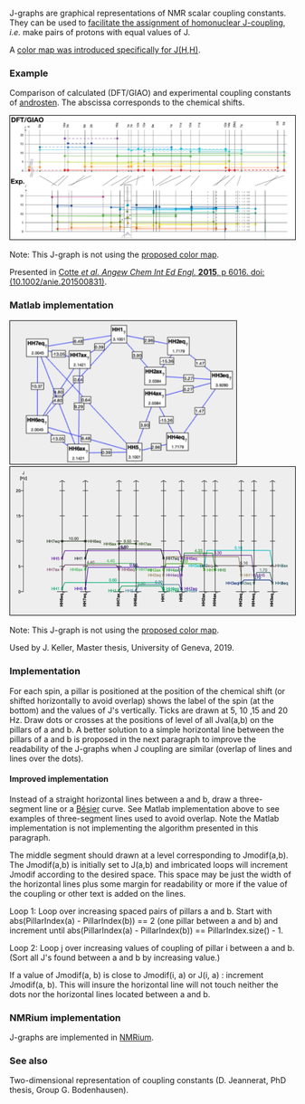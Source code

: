 
J-graphs are graphical representations of NMR scalar coupling constants. They can be used to [facilitate the assignment of homonuclear J-coupling](assembleCouplingNetwork), *i.e.* make pairs of protons with equal values of J.

A [color map was introduced specifically for J(H,H)](https://nmredatainitiative.github.io/color-map-J-coupling/).
### Example 
Comparison of calculated (DFT/GIAO) and experimental coupling constants of [androsten](androsten). The abscissa corresponds to the chemical shifts.

<img style="border:1px solid black;" src="images/annie.png" width="600" alt="J-Graph." />

Note: This J-graph is not using the [proposed color map](https://nmredatainitiative.github.io/color-map-J-coupling/). 

Presented in 
[Cotte *et al. Angew Chem Int Ed Engl.* **2015**, p 6016. doi:(10.1002/anie.201500831)](https://onlinelibrary.wiley.com/doi/10.1002/anie.201500831).
### Matlab implementation

<img style="border:1px solid black;" src="images/CouplingNetwork.png" width="400" alt="J-Graph." />
<img style="border:1px solid black;" src="images/JGraphMatlab.png" width="600" alt="J-Graph." />

Note: This J-graph is not using the [proposed color map](https://nmredatainitiative.github.io/color-map-J-coupling/). 

Used by J. Keller, Master thesis, University of Geneva, 2019.

### Implementation

For each spin, a pillar is positioned at the position of the chemical shift (or shifted horizontally to avoid overlap) shows the label of the spin (at the bottom) and the values of J's vertically. Ticks are drawn at 5, 10 ,15 and 20 Hz. Draw dots or crosses at the positions of level of all Jval(a,b) on the pillars of a and b. A better solution to a simple horizontal line between the pillars of a and b is proposed in the next paragraph to improve the readability of the J-graphs when J coupling are similar (overlap of lines and lines over the dots).
#### Improved implementation

Instead of a straight horizontal lines between a and b, draw a three-segment line or a [Bésier](https://en.wikipedia.org/wiki/B%C3%A9zier_curve) curve. See Matlab implementation above to see examples of three-segment lines used to avoid overlap. Note the Matlab implementation is not implementing the algorithm presented in this paragraph.

The middle segment should drawn at a level corresponding to Jmodif(a,b).
The Jmodif(a,b) is initially set to J(a,b) and imbricated loops will increment Jmodif according to the desired space. This space may be just the width of the horizontal lines plus some margin for readability or more if the value of the coupling or other text is added on the lines.

Loop 1: Loop over increasing spaced pairs of pillars a and b. Start with abs(PillarIndex(a) - PillarIndex(b)) == 2 (one pillar between a and b) and increment until abs(PillarIndex(a) - PillarIndex(b)) == PillarIndex.size() - 1. 

Loop 2: Loop j over increasing values of coupling of pillar i between a and b. (Sort all J's found between a and b by increasing value.)

If a value of Jmodif(a, b) is close to Jmodif(i, a) or J(i, a) : increment Jmodif(a, b). This will insure the horizontal line will not touch neither the dots nor the horizontal lines located between a and b.
### NMRium implementation

J-graphs are implemented in [NMRium](https://www.nmrium.org/).
### See also 

Two-dimensional representation of coupling constants (D. Jeannerat, PhD thesis, Group G. Bodenhausen).